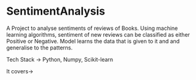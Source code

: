 # SentimentAnalysis
A Project to analyse sentiments of reviews of Books. Using machine learning algorithms,
sentiment of new reviews can be classified as either Positive or Negative. Model learns the data that is given to it and
and generalise to the patterns.

Tech Stack -> Python, Numpy, Scikit-learn

It covers->

